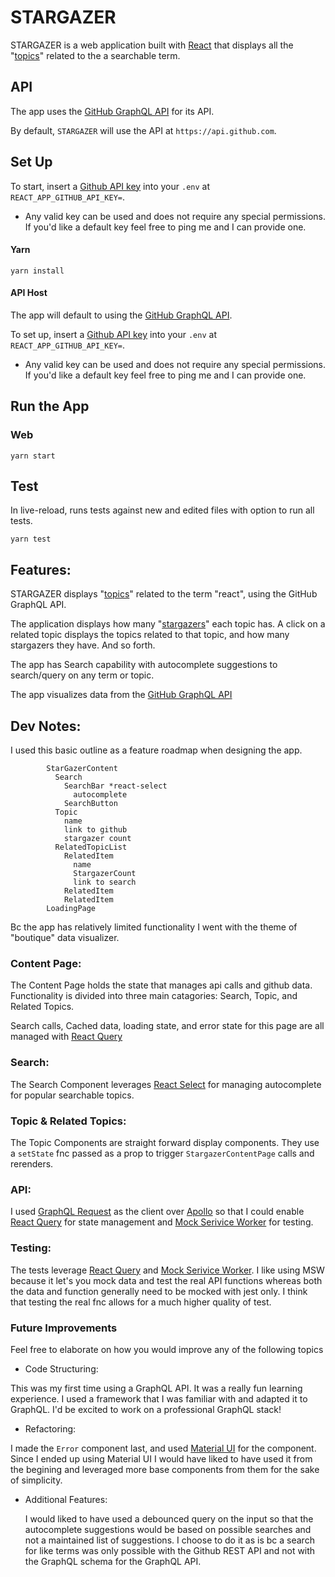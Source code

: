 # STARGAZER

STARGAZER is a web application built with [React](https://reactjs.org/) that displays all the "[topics](https://docs.github.com/en/free-pro-team@latest/graphql/reference/objects#topic)" related to the a searchable term.

## API

The app uses the [GitHub GraphQL API](https://docs.github.com/en/graphql) for its API.

By default, `STARGAZER` will use the API at `https://api.github.com`.

## Set Up

To start, insert a [Github API key](https://docs.github.com/en/free-pro-team@latest/graphql/guides/forming-calls-with-graphql#authenticating-with-graphql) into your `.env` at `REACT_APP_GITHUB_API_KEY=`.

- Any valid key can be used and does not require any special permissions. If you'd like a default key feel free to ping me and I can provide one.

#### Yarn

`yarn install`

#### API Host

The app will default to using the [GitHub GraphQL API](https://docs.github.com/en/graphql).

To set up, insert a [Github API key](https://docs.github.com/en/free-pro-team@latest/graphql/guides/forming-calls-with-graphql#authenticating-with-graphql) into your `.env` at `REACT_APP_GITHUB_API_KEY=`.

- Any valid key can be used and does not require any special permissions. If you'd like a default key feel free to ping me and I can provide one.

## Run the App

### Web

`yarn start`

## Test

In live-reload, runs tests against new and edited files with option to run all tests.

`yarn test `

## Features:

STARGAZER displays "[topics](https://docs.github.com/en/free-pro-team@latest/graphql/reference/objects#topic)" related to the term "react", using the GitHub GraphQL API.

The application displays how many "[stargazers](https://docs.github.com/en/free-pro-team@latest/graphql/reference/objects#stargazerconnection)" each topic has. A click on a related topic displays the topics related to that topic, and how many stargazers they have. And so forth.

The app has Search capability with autocomplete suggestions to search/query on any term or topic.

The app visualizes data from the [GitHub GraphQL API](https://docs.github.com/en/graphql)

## Dev Notes:

I used this basic outline as a feature roadmap when designing the app.

```
        StarGazerContent
          Search
            SearchBar *react-select
              autocomplete
            SearchButton
          Topic
            name
            link to github
            stargazer count
          RelatedTopicList
            RelatedItem
              name
              StargazerCount
              link to search
            RelatedItem
            RelatedItem
        LoadingPage
```

Bc the app has relatively limited functionality I went with the theme of "boutique" data visualizer.

### Content Page:

The Content Page holds the state that manages api calls and github data. Functionality is divided into three main catagories: Search, Topic, and Related Topics.

Search calls, Cached data, loading state, and error state for this page are all managed with [React Query](https://react-query.tanstack.com/)

### Search:

The Search Component leverages [React Select](https://react-select.com/home) for managing autocomplete for popular searchable topics.

### Topic & Related Topics:

The Topic Components are straight forward display components. They use a `setState` fnc passed as a prop to trigger `StargazerContentPage` calls and rerenders.

### API:

I used [GraphQL Request](https://github.com/prisma-labs/graphql-request) as the client over [Apollo](https://www.apollographql.com/docs/) so that I could enable [React Query](https://react-query.tanstack.com/) for state management and [Mock Serivice Worker](https://mswjs.io/) for testing.

### Testing:

The tests leverage [React Query](https://react-query.tanstack.com/) and [Mock Serivice Worker](https://mswjs.io/). I like using MSW because it let's you mock data and test the real API functions whereas both the data and function generally need to be mocked with jest only. I think that testing the real fnc allows for a much higher quality of test.

### Future Improvements

Feel free to elaborate on how you would improve any of the following topics

- Code Structuring:

This was my first time using a GraphQL API. It was a really fun learning experience. I used a framework that I was familiar with and adapted it to GraphQL. I'd be excited to work on a professional GraphQL stack!

- Refactoring:

I made the `Error` component last, and used [Material UI](https://mui.com/) for the component. Since I ended up using Material UI I would have liked to have used it from the begining and leveraged more base components from them for the sake of simplicity.

- Additional Features:

  I would liked to have used a debounced query on the input so that the autocomplete suggestions would be based on possible searches and not a maintained list of suggestions. I choose to do it as is bc a search for like terms was only possible with the Github REST API and not with the GraphQL schema for the GraphQL API.
